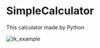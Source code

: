 # SimpleCalculator 

 
This calculator made by Python

![tk_example](https://user-images.githubusercontent.com/66563618/119676353-6c1be180-be5b-11eb-970e-884364edcde9.PNG)
